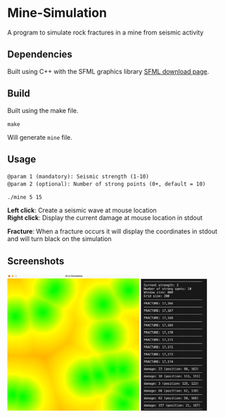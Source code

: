 # Mine-Simulation
A program to simulate rock fractures in a mine from seismic activity

## Dependencies
Built using C++ with the SFML graphics library 
[SFML download page](https://www.sfml-dev.org/download/).

## Build
Built using the make file.
```
make
```
Will generate `mine` file.

## Usage
`@param 1 (mandatory): Seismic strength (1-10)`<br>
`@param 2 (optional): Number of strong points (0+, default = 10)`

```
./mine 5 15
```

**Left click**: Create a seismic wave at mouse location <br>
**Right click**: Display the current damage at mouse location in stdout

**Fracture**: When a fracture occurs it will display the coordinates in stdout and will turn black on the simulation


## Screenshots
<img src="pictures/window.png" width="300" />
<img src="pictures/log.png" width="150" />



